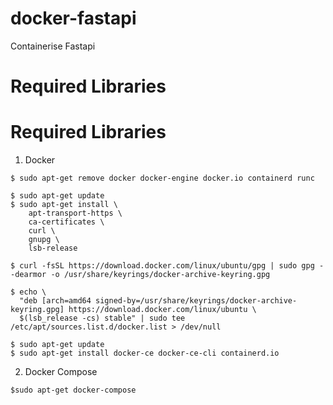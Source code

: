 # docker-fastapi
Containerise Fastapi

# Required Libraries

# Required Libraries
1. Docker
```
$ sudo apt-get remove docker docker-engine docker.io containerd runc

$ sudo apt-get update
$ sudo apt-get install \
    apt-transport-https \
    ca-certificates \
    curl \
    gnupg \
    lsb-release

$ curl -fsSL https://download.docker.com/linux/ubuntu/gpg | sudo gpg --dearmor -o /usr/share/keyrings/docker-archive-keyring.gpg

$ echo \
  "deb [arch=amd64 signed-by=/usr/share/keyrings/docker-archive-keyring.gpg] https://download.docker.com/linux/ubuntu \
  $(lsb_release -cs) stable" | sudo tee /etc/apt/sources.list.d/docker.list > /dev/null

$ sudo apt-get update
$ sudo apt-get install docker-ce docker-ce-cli containerd.io
```

2. Docker Compose
```
$sudo apt-get docker-compose
```
